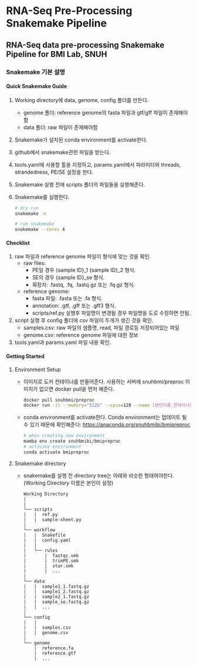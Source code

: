 # RNA-Seq Pre-Processing Snakemake Pipeline
## RNA-Seq data pre-processing Snakemake Pipeline for BMI Lab, SNUH

### Snakemake 기본 설명

#### Quick Snakemake Guide
1. Working directory에 data, genome, config 폴더를 만든다.
    - genome 폴더: reference genome의 fasta 파일과 gtf/gff 파일이 존재해야함
    - data 폴더: raw 파일이 존재해야함
2. Snakemake가 설치된 conda environment를 activate한다.
3. github에서 snakemake관련 파일을 받는다.
4. tools.yaml에 사용할 툴을 지정하고, params.yaml에서 파라미터와 threads, strandedness, PE/SE 설정을 한다.
5. Snakemake 실행 전에 scripts 폴더의 파일들을 실행해준다.
6. Snakemake를 실행한다.

    ```bash
    # dry run
    snakemake -n

    # run snakemake
    snakemake --cores 4
    ```

#### Checklist
1. raw 파일과 reference genome 파일이 형식에 맞는 것을 확인.
    - raw files: 
        - PE일 경우 {sample ID}\_1 {sample ID}\_2 형식.
        - SE의 경우 {sample ID}\_se 형식.
        - 확장자: .fastq, .fq, .fastq.gz 또는 .fq.gz 형식.
    - reference genome:
        - fasta 파일: .fasta 또는 .fa 형식.
        - annotation: .gtf, .gff 또는 .gff3 형식.
        - scripts/ref.py 실행후 파일명이 변경될 경우 파일명을 도로 수정하면 안됨.
2. script 실행 후 config 폴더에 csv 파일이 두개가 생긴 것을 확인.
    - samples.csv: raw 파일의 샘플명, read, 파일 경로등 저장되어있는 파일
    - genome.csv: reference genome 파일에 대한 정보
2. tools.yaml과 params.yaml 파일 내용 확인.

#### Getting Started
1. Environment Setup
    - 이미지로 도커 컨테이너를 만들어준다. 사용하는 서버에 snuhbmi/preproc 이미지가 없으면 docker pull을 먼저 해준다.
    
        ```bash
        docker pull snuhbmi/preproc
        docker run -it --memory="512G" --cpus=128 --name [본인이름_컨테이너명] snuhbmi/preproc
        ```
    - conda environment를 activate한다. Conda environment는 업데이트 될 수 있기 때문에 확인해준다: https://anaconda.org/snuhbmibi/bmipreproc
        ```bash
        # when creating new environment
        mamba env create snuhbmibi/bmipreproc
        # activate environment
        conda activate bmipreproc
        ```
2. Snakemake directory
    - snakemake를 실행 전 directory tree는 아래와 비슷한 형태여야한다. (Working Directory 이름은 본인이 설정)
        
        ```
        Working Directory
        |
        |
        └── scripts
        |	|  ref.py
        |	|  sample-sheet.py
        |
        └── workflow
        |	|  Snakefile
        |	|  config.yaml
        |	|  
        |	└── rules
        |		|  fastqc.smk
        |		|  trimPE.smk
        |		|  star.smk
        |		|  ...
        |
        └── data
        |	|  sample1_1.fastq.gz
        |	|  sample1_2.fastq.gz
        |	|  sample2_1.fastq.gz
        |	|  sample_se.fastq.gz
        |	|  ...
        |
        └── config
        |	|  
        |	|  samples.csv
        |	|  genome.csv
        |
        └── genome
        	|  reference.fa
        	|  reference.gtf
        	|  ...
        ```
